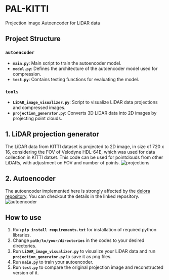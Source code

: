 # PAL-KITTI
Projection image Autoencoder for LiDAR data


## Project Structure
### `autoencoder`
- **`main.py`**: Main script to train the autoencoder model.
- **`model.py`**: Defines the architecture of the autoencoder model used for compression.
- **`test.py`**: Contains testing functions for evaluating the model.
### `tools`
- **`LiDAR_image_visualizer.py`**: Script to visualize LiDAR data projections and compressed images.
- **`projection_generator.py`**: Converts 3D LiDAR data into 2D images by projecting point clouds.


## 1. LiDAR projection generator
The LiDAR data from KITTI dataset is projected to 2D image, in size of 720 x 16, considering the FOV of Velodyne HDL-64E, which was used for data collection in KITTI datset.
This code can be used for pointclouds from other LiDARs, with adjustment on FOV and number of points.
![projections](./readmefiles/projection.gif)


## 2. Autoencoder
The autoencoder implemented here is strongly affected by the [delora repository](https://github.com/leggedrobotics/delora). You can checkout the details in the linked repository.
![autoencoder](./readmefiles/autoencoder.gif)

## How to use
1. Run **`pip install requirements.txt`** for installation of required python libraries.
2. Change **`path/to/your/directories`** in the codes to your desired directories.
3. Run **`LiDAR_image_visualizer.py`** to visualize your LiDAR data and run **`projection_generator.py`** to save it as png files.
4. Run **`main.py`** to train your autoencoder.
5. Run **`test.py`** to compare the original projection image and reconstructed version of it.
